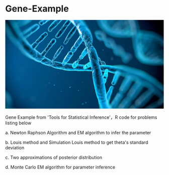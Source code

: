 # Gene-Example

![image](https://github.com/Jane-Gauss/Gene-Example/blob/master/gene.jpg)

Gene Example from 'Tools for Statistical Inference'，R code for problems listing below

a. Newton Raphson Algorithm and EM algorithm to infer the parameter

b. Louis method and Simulation Louis method to get theta's standard deviation

c. Two approximations of posterior distribution

d. Monte Carlo EM algorithm for parameter inference

